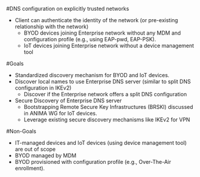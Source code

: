 #DNS configuration on explicitly trusted networks

* Client can authenticate the identity of the network (or pre-existing relationship with the network)
    - BYOD devices joining Enterprise network without any MDM and configuration profile (e.g., using EAP-pwd, EAP-PSK).
    - IoT devices joining Enterprise network without a device management tool

#Goals

* Standardized discovery mechanism for BYOD and IoT devices.
* Discover local names to use Enterprise DNS server (similar to split DNS configuration in IKEv2)
   - Discover if the Enterprise network offers a split DNS configuration
* Secure Discovery of Enterprise DNS server 
    - Bootstrapping Remote Secure Key Infrastructures (BRSKI) discussed in ANIMA WG for IoT devices.
    - Leverage existing secure discovery mechanisms like IKEv2 for VPN

#Non-Goals

* IT-managed devices and IoT devices (using device management tool) are out of scope
* BYOD managed by MDM
* BYOD provisioned with configuration profile (e.g., Over-The-Air enrollment).
